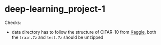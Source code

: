 # deep-learning_project-1

Checks:
- data directory has to follow the structure of CIFAR-10 from [Kaggle](https://www.kaggle.com/competitions/cifar-10/overview), both the `train.7z` and `test.7z` should be unzipped